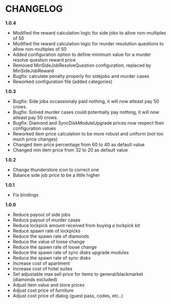 # CHANGELOG
**1.0.4**
- Modified the reward calculation logic for side jobs to allow non-multiples of 50
- Modified the reward calculation logic for murder resolution questions to allow non-multiples of 50
- Added configuration option to define minimum value for a murder resolve question reward price
- Removed MinSideJobResolveQuestion configuration, replaced by MinSideJobReward
- Bugfix: calculate penalty properly for sidejobs and murder cases
- Reworked configuration file (added categories)

**1.0.3**
- Bugfix: Side jobs occassionaly paid nothing, it will now atleast pay 50 crows.
- Bugfix: Solved murder cases could potentially pay nothing, it will now atleast pay 50 crows.
- Bugfix: Diamond and SyncDiskModuleUpgrade prices now respect their configuration values
- Reworked item price calculation to be more robust and uniform (not too much price changes)
- Changed item price percentage from 60 to 40 as default value
- Changed min item price from 32 to 20 as default value

**1.0.2**
- Change thunderstore icon to correct one
- Balance side job price to be a little higher

**1.0.1**
- Fix bindings

**1.0.0**
- Reduce payout of side jobs
- Reduce payout of murder cases
- Reduce lockpick amount received from buying a lockpick kit
- Reduce spawn rate of lockpicks
- Reduce the spawn rate of diamonds
- Reduce the value of loose change
- Reduce the spawn rate of loose change
- Reduce the spawn rate of sync disks upgrade modules
- Reduce the spawn rate of sync disks
- Increase cost of apartment
- Increase cost of hotel suites
- Set adjustable max sell price for items to general/blackmarket (diamonds excluded)
- Adjust item value and store prices
- Adjust cost price of furniture
- Adjust cost price of dialog (guest pass, codes, etc..)